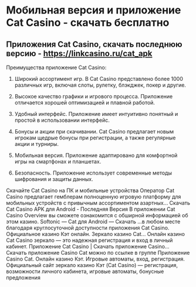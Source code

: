 # Мобильная версия и приложение Cat Casino - скачать бесплатно

## Приложения Cat Casino, скачать последнюю версию - https://linkcasino.ru/cat_apk

Преимущества приложение Cat Casino:

1. Широкий ассортимент игр. В Сat Casino представлено более 1000 различных игр, включая слоты, рулетку, блэкджек, покер и другие.

2.  Высокое качество графики и игрового процесса. Приложение отличается хорошей оптимизацией и плавной работой.

3. Удобный интерфейс. Приложение имеет интуитивно понятный и простой в использовании интерфейс.

4. Бонусы и акции при скачивании. Сat Casino предлагает новым игрокам щедрые бонусы при регистрации, а также регулярные акции и турниры.

5. Мобильная версия. Приложение адаптировано для комфортной игры на смартфонах и планшетах.

6. Безопасность. Приложение использует современные методы шифрования и защиты данных.


Скачайте Cat Casino на ПК и мобильные устройства Оператор Cat Casino предлагает гемблерам полноценную игровую платформу для мобильных устройств с привычным ассортиментом азартных...
Скачать Cat Casino APK для Android - Последняя Версия В приложении Cat Casino Overview вы сможете ознакомится с обширной информацией об этом казино.
Softonic — Cat для Android — Скачать
...в любом месте благодаря круглосуточной доступности приложения Cat Casino.
Официальное казино Кэт онлайн. Зеркало казино Cat... Онлайн казино Cat Casino зеркало — это надежная регистрация и вход в личный кабинет.
Приложение Cat Casino | Скачать приложение Casino... Скачать приложение Casino Cat можно по ссылке в группе Приложение Casino Cat.
Онлайн казино Кэт. Игровые автоматы, вход, регистрация. Официальный сайт зеркало казино Кэт (Cat Casino) — регистрация, возможности личного кабинета, игровые автоматы, бонусные предложения

